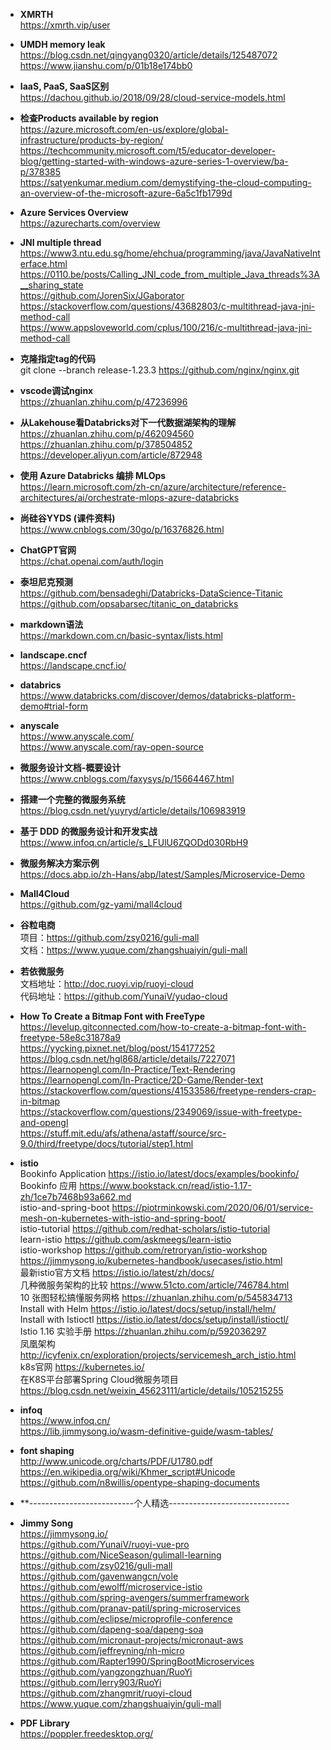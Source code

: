 - **XMRTH** <br>
https://xmrth.vip/user <br>

- **UMDH memory leak** <br> 
https://blog.csdn.net/qingyang0320/article/details/125487072 <br>
https://www.jianshu.com/p/01b18e174bb0 <br>

- **IaaS, PaaS, SaaS区别** <br>
https://dachou.github.io/2018/09/28/cloud-service-models.html <br>

- **检查Products available by region** <br>
https://azure.microsoft.com/en-us/explore/global-infrastructure/products-by-region/ <br>
https://techcommunity.microsoft.com/t5/educator-developer-blog/getting-started-with-windows-azure-series-1-overview/ba-p/378385 <br>
https://satyenkumar.medium.com/demystifying-the-cloud-computing-an-overview-of-the-microsoft-azure-6a5c1fb1799d <br>

- **Azure Services Overview** <br>
https://azurecharts.com/overview <br>

- **JNI multiple thread** <br>
https://www3.ntu.edu.sg/home/ehchua/programming/java/JavaNativeInterface.html <br>
https://0110.be/posts/Calling_JNI_code_from_multiple_Java_threads%3A__sharing_state <br>
https://github.com/JorenSix/JGaborator <br>
https://stackoverflow.com/questions/43682803/c-multithread-java-jni-method-call <br>
https://www.appsloveworld.com/cplus/100/216/c-multithread-java-jni-method-call <br>

- **克隆指定tag的代码** <br>
git clone --branch release-1.23.3 https://github.com/nginx/nginx.git <br>


- **vscode调试nginx** <br>
https://zhuanlan.zhihu.com/p/47236996 <br>

- **从Lakehouse看Databricks对下一代数据湖架构的理解** <br>
https://zhuanlan.zhihu.com/p/462094560 <br>
https://zhuanlan.zhihu.com/p/378504852 <br>
https://developer.aliyun.com/article/872948 <br>

- **使用 Azure Databricks 编排 MLOps** <br>
https://learn.microsoft.com/zh-cn/azure/architecture/reference-architectures/ai/orchestrate-mlops-azure-databricks <br>

- **尚硅谷YYDS (课件资料)** <br>
https://www.cnblogs.com/30go/p/16376826.html <br>

- **ChatGPT官网** <br>
https://chat.openai.com/auth/login <br>

- **泰坦尼克预测** <br>
https://github.com/bensadeghi/Databricks-DataScience-Titanic <br>
https://github.com/opsabarsec/titanic_on_databricks <br>

- **markdown语法** <br>
https://markdown.com.cn/basic-syntax/lists.html <br>

- **landscape.cncf** <br>
https://landscape.cncf.io/ <br>

- **databrics** <br>
https://www.databricks.com/discover/demos/databricks-platform-demo#trial-form <br>

- **anyscale** <br>
https://www.anyscale.com/ <br>
https://www.anyscale.com/ray-open-source <br>


- **微服务设计文档-概要设计** <br>
https://www.cnblogs.com/faxysys/p/15664467.html 

- **搭建一个完整的微服务系统** <br>
https://blog.csdn.net/yuyryd/article/details/106983919 

- **基于 DDD 的微服务设计和开发实战** <br>
https://www.infoq.cn/article/s_LFUlU6ZQODd030RbH9 

- **微服务解决方案示例** <br>
https://docs.abp.io/zh-Hans/abp/latest/Samples/Microservice-Demo 

- **Mall4Cloud** <br>
https://github.com/gz-yami/mall4cloud 

- **谷粒电商** <br> 
项目：https://github.com/zsy0216/guli-mall <br> 
文档：https://www.yuque.com/zhangshuaiyin/guli-mall <br> 

- **若依微服务** <br>
文档地址：http://doc.ruoyi.vip/ruoyi-cloud <br> 
代码地址：https://github.com/YunaiV/yudao-cloud <br> 

- **How To Create a Bitmap Font with FreeType** <br>
https://levelup.gitconnected.com/how-to-create-a-bitmap-font-with-freetype-58e8c31878a9 <br> 
https://yycking.pixnet.net/blog/post/154177252 <br> 
https://blog.csdn.net/hgl868/article/details/7227071 <br> 
https://learnopengl.com/In-Practice/Text-Rendering <br> 
https://learnopengl.com/In-Practice/2D-Game/Render-text <br> 
https://stackoverflow.com/questions/41533586/freetype-renders-crap-in-bitmap <br> 
https://stackoverflow.com/questions/2349069/issue-with-freetype-and-opengl <br> 
https://stuff.mit.edu/afs/athena/astaff/source/src-9.0/third/freetype/docs/tutorial/step1.html <br> 


- **istio** <br>
Bookinfo Application https://istio.io/latest/docs/examples/bookinfo/  
Bookinfo 应用 https://www.bookstack.cn/read/istio-1.17-zh/1ce7b7468b93a662.md<br>
istio-and-spring-boot https://piotrminkowski.com/2020/06/01/service-mesh-on-kubernetes-with-istio-and-spring-boot/ <br>
istio-tutorial https://github.com/redhat-scholars/istio-tutorial <br>
learn-istio https://github.com/askmeegs/learn-istio<br>
istio-workshop https://github.com/retroryan/istio-workshop<br>
https://jimmysong.io/kubernetes-handbook/usecases/istio.html<br>
最新istio官方文档 https://istio.io/latest/zh/docs/<br>
几种微服务架构的比较 https://www.51cto.com/article/746784.html<br>
10 张图轻松搞懂服务网格 https://zhuanlan.zhihu.com/p/545834713 <br>
Install with Helm https://istio.io/latest/docs/setup/install/helm/ <br>
Install with Istioctl https://istio.io/latest/docs/setup/install/istioctl/ <br>
Istio 1.16 实验手册 https://zhuanlan.zhihu.com/p/592036297 <br>
凤凰架构 http://icyfenix.cn/exploration/projects/servicemesh_arch_istio.html <br>
k8s官网 https://kubernetes.io/<br>
在K8S平台部署Spring Cloud微服务项目 https://blog.csdn.net/weixin_45623111/article/details/105215255<br>


- **infoq** <br>
https://www.infoq.cn/<br>
https://lib.jimmysong.io/wasm-definitive-guide/wasm-tables/

- **font shaping** <br>
http://www.unicode.org/charts/PDF/U1780.pdf <br>
https://en.wikipedia.org/wiki/Khmer_script#Unicode <br>
https://github.com/n8willis/opentype-shaping-documents <br>

- **--------------------------个人精选------------------------------
- **Jimmy Song** <br>
https://jimmysong.io/ <br>
https://github.com/YunaiV/ruoyi-vue-pro <br>
https://github.com/NiceSeason/gulimall-learning <br>
https://github.com/zsy0216/guli-mall <br>
https://github.com/gavenwangcn/vole <br>
https://github.com/ewolff/microservice-istio <br>
https://github.com/spring-avengers/summerframework <br>
https://github.com/pranav-patil/spring-microservices <br>
https://github.com/eclipse/microprofile-conference <br>
https://github.com/dapeng-soa/dapeng-soa <br>
https://github.com/micronaut-projects/micronaut-aws <br>
https://github.com/jeffreyning/nh-micro <br>
https://github.com/Rapter1990/SpringBootMicroservices <br>
https://github.com/yangzongzhuan/RuoYi	 <br>
https://github.com/lerry903/RuoYi <br>
https://github.com/zhangmrit/ruoyi-cloud <br>
https://www.yuque.com/zhangshuaiyin/guli-mall <br>

- **PDF Library** <br>
https://poppler.freedesktop.org/ 
